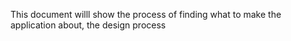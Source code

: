 This document willl show the process of finding what to make the application about, the design process 


